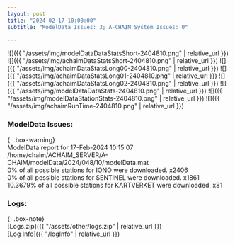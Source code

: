 ```yaml
---
layout: post
title: "2024-02-17 10:00:00"
subtitle: "ModelData Issues: 3; A-CHAIM System Issues: 0"

---
```


![]({{ "/assets/img/modelDataDataStatsShort-2404810.png" | relative_url }})
![]({{ "/assets/img/achaimDataStatsShort-2404810.png" | relative_url }})
![]({{ "/assets/img/achaimDataStatsLong00-2404810.png" | relative_url }})
![]({{ "/assets/img/achaimDataStatsLong01-2404810.png" | relative_url }})
![]({{ "/assets/img/achaimDataStatsLong02-2404810.png" | relative_url }})
![]({{ "/assets/img/modelDataDataStats-2404810.png" | relative_url }})
![]({{ "/assets/img/modelDataStationStats-2404810.png" | relative_url }})
![]({{ "/assets/img/achaimRunTime-2404810.png" | relative_url }})


### ModelData Issues:  
  
{: .box-warning}  
 ModelData report for 17-Feb-2024 10:15:07   
 /home/chaim/ACHAIM_SERVER/A-CHAIM/modelData/2024/048/10/modelData.mat   
 0% of all possible stations for IONO were downloaded. x2406   
 0% of all possible stations for SENTINEL were downloaded. x1861   
 10.3679% of all possible stations for KARTVERKET were downloaded. x81   
  


### Logs:  
  
{: .box-note}  
[Logs.zip]({{ "/assets/other/logs.zip" | relative_url }})  
[Log Info]({{ "/logInfo" | relative_url }})  

